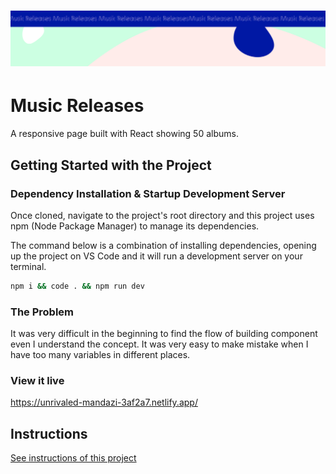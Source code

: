 <h1 align="center">
  <a href="">
    <img src="/src/assets/music-releases.svg" alt="Project Banner Image">
  </a>
</h1>

# Music Releases

A responsive page built with React showing 50 albums.

## Getting Started with the Project

### Dependency Installation & Startup Development Server

Once cloned, navigate to the project's root directory and this project uses npm (Node Package Manager) to manage its dependencies.

The command below is a combination of installing dependencies, opening up the project on VS Code and it will run a development server on your terminal.

```bash
npm i && code . && npm run dev
```

### The Problem

It was very difficult in the beginning to find the flow of building component even I understand
the concept. It was very easy to make mistake when I have too many variables in different places.

### View it live

https://unrivaled-mandazi-3af2a7.netlify.app/

## Instructions

<a href="instructions.md">
   See instructions of this project
  </a>
